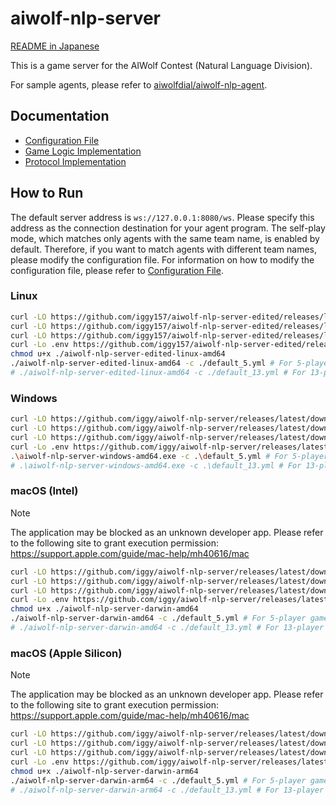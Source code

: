 # aiwolf-nlp-server

[README in Japanese](/README.md)

This is a game server for the AIWolf Contest (Natural Language Division).

For sample agents, please refer to [aiwolfdial/aiwolf-nlp-agent](https://github.com/aiwolfdial/aiwolf-nlp-agent).

## Documentation

- [Configuration File](/doc/en/config.md)
- [Game Logic Implementation](/doc/en/logic.md)
- [Protocol Implementation](/doc/en/protocol.md)

## How to Run

The default server address is `ws://127.0.0.1:8080/ws`. Please specify this address as the connection destination for your agent program.
The self-play mode, which matches only agents with the same team name, is enabled by default. Therefore, if you want to match agents with different team names, please modify the configuration file.
For information on how to modify the configuration file, please refer to [Configuration File](/doc/en/config.md).

### Linux

```bash
curl -LO https://github.com/iggy157/aiwolf-nlp-server-edited/releases/latest/download/aiwolf-nlp-server-edited-linux-amd64
curl -LO https://github.com/iggy157/aiwolf-nlp-server-edited/releases/latest/download/default_5.yml
curl -LO https://github.com/iggy157/aiwolf-nlp-server-edited/releases/latest/download/default_13.yml
curl -Lo .env https://github.com/iggy157/aiwolf-nlp-server-edited/releases/latest/download/example.env
chmod u+x ./aiwolf-nlp-server-edited-linux-amd64
./aiwolf-nlp-server-edited-linux-amd64 -c ./default_5.yml # For 5-player games
# ./aiwolf-nlp-server-edited-linux-amd64 -c ./default_13.yml # For 13-player games
```

### Windows

```bash
curl -LO https://github.com/iggy/aiwolf-nlp-server/releases/latest/download/aiwolf-nlp-server-windows-amd64.exe
curl -LO https://github.com/iggy/aiwolf-nlp-server/releases/latest/download/default_5.yml
curl -LO https://github.com/iggy/aiwolf-nlp-server/releases/latest/download/default_13.yml
curl -Lo .env https://github.com/iggy/aiwolf-nlp-server/releases/latest/download/example.env
.\aiwolf-nlp-server-windows-amd64.exe -c .\default_5.yml # For 5-player games
# .\aiwolf-nlp-server-windows-amd64.exe -c .\default_13.yml # For 13-player games
```

### macOS (Intel)

> [!NOTE]
> The application may be blocked as an unknown developer app.
> Please refer to the following site to grant execution permission:
> <https://support.apple.com/guide/mac-help/mh40616/mac>

```bash
curl -LO https://github.com/iggy/aiwolf-nlp-server/releases/latest/download/aiwolf-nlp-server-darwin-amd64
curl -LO https://github.com/iggy/aiwolf-nlp-server/releases/latest/download/default_5.yml
curl -LO https://github.com/iggy/aiwolf-nlp-server/releases/latest/download/default_13.yml
curl -Lo .env https://github.com/iggy/aiwolf-nlp-server/releases/latest/download/example.env
chmod u+x ./aiwolf-nlp-server-darwin-amd64
./aiwolf-nlp-server-darwin-amd64 -c ./default_5.yml # For 5-player games
# ./aiwolf-nlp-server-darwin-amd64 -c ./default_13.yml # For 13-player games
```

### macOS (Apple Silicon)

> [!NOTE]
> The application may be blocked as an unknown developer app.
> Please refer to the following site to grant execution permission:
> <https://support.apple.com/guide/mac-help/mh40616/mac>

```bash
curl -LO https://github.com/iggy/aiwolf-nlp-server/releases/latest/download/aiwolf-nlp-server-darwin-arm64
curl -LO https://github.com/iggy/aiwolf-nlp-server/releases/latest/download/default_5.yml
curl -LO https://github.com/iggy/aiwolf-nlp-server/releases/latest/download/default_13.yml
curl -Lo .env https://github.com/iggy/aiwolf-nlp-server/releases/latest/download/example.env
chmod u+x ./aiwolf-nlp-server-darwin-arm64
./aiwolf-nlp-server-darwin-arm64 -c ./default_5.yml # For 5-player games
# ./aiwolf-nlp-server-darwin-arm64 -c ./default_13.yml # For 13-player games
```
